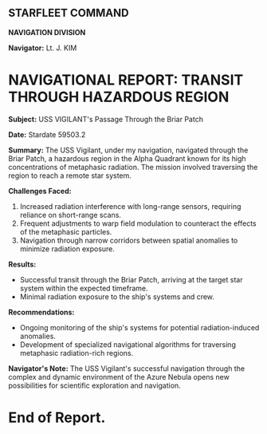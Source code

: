 ## **STARFLEET COMMAND**

**NAVIGATION DIVISION**

**Navigator:** Lt. J. KIM

# **NAVIGATIONAL REPORT:** TRANSIT THROUGH HAZARDOUS REGION
**Subject:** USS VIGILANT's Passage Through the Briar Patch

**Date:** Stardate 59503.2

**Summary:**
The USS Vigilant, under my navigation, navigated through the Briar Patch, a hazardous region in the Alpha Quadrant known for its high concentrations of metaphasic radiation. The mission involved traversing the region to reach a remote star system.

**Challenges Faced:**
1. Increased radiation interference with long-range sensors, requiring reliance on short-range scans.
2. Frequent adjustments to warp field modulation to counteract the effects of the metaphasic particles.
3. Navigation through narrow corridors between spatial anomalies to minimize radiation exposure.

**Results:**
- Successful transit through the Briar Patch, arriving at the target star system within the expected timeframe.
- Minimal radiation exposure to the ship's systems and crew.

**Recommendations:**
- Ongoing monitoring of the ship's systems for potential radiation-induced anomalies.
- Development of specialized navigational algorithms for traversing metaphasic radiation-rich regions.

**Navigator's Note:**
The USS Vigilant's successful navigation through the complex and dynamic environment of the Azure Nebula opens new possibilities for scientific exploration and navigation.

# End of Report.
